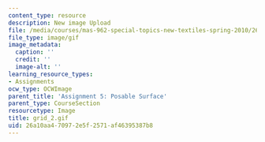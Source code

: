 ```yaml
---
content_type: resource
description: New image Upload
file: /media/courses/mas-962-special-topics-new-textiles-spring-2010/26a10aa470972e5f2571af46395387b8_grid_2.gif
file_type: image/gif
image_metadata:
  caption: ''
  credit: ''
  image-alt: ''
learning_resource_types:
- Assignments
ocw_type: OCWImage
parent_title: 'Assignment 5: Posable Surface'
parent_type: CourseSection
resourcetype: Image
title: grid_2.gif
uid: 26a10aa4-7097-2e5f-2571-af46395387b8
---
```

